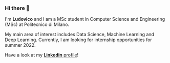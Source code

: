 ### Hi there 👋

I'm **Ludovico** and I am a MSc student in Computer Science and Engineering (MSc) at Politecnico di Milano. 

My main area of interest includes Data Science, Machine Learning and Deep Learning.
Currently, I am looking for internship opportunities for summer 2022.

Have a look at my [**Linkedin** profile](https://www.linkedin.com/in/ludovico-righi-18b886167/)! 



<!--
**LudovicoRighi/LudovicoRighi** is a ✨ _special_ ✨ repository because its `README.md` (this file) appears on your GitHub profile.

Here are some ideas to get you started:

- 🔭 I’m currently working on ...
- 🌱 I’m currently learning ...
- 👯 I’m looking to collaborate on ...
- 🤔 I’m looking for help with ...
- 💬 Ask me about ...
- 📫 How to reach me: ...
- 😄 Pronouns: ...
- ⚡ Fun fact: ...
-->
